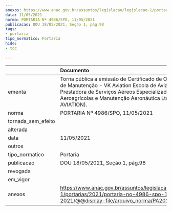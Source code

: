 ```yaml
---
anexos: https://www.anac.gov.br/assuntos/legislacao/legislacao-1/portarias/2021/portaria-no-4986-spo-11-05-2021/@@display-file/arquivo_norma/PA2021-4986.pdf
data: 11/05/2021
norma: PORTARIA Nº 4986/SPO, 11/05/2021
publicacao: DOU 18/05/2021, Seção 1, pág.98
tags:
- portaria
tipo_normatico: Portaria
hide: 
- toc 
 
---
```


|                    | Documento                                                                                                                                                                                                            |
|:-------------------|:---------------------------------------------------------------------------------------------------------------------------------------------------------------------------------------------------------------------|
| ementa             | Torna pública a emissão de Certificado de Organização de Manutenção - VK Aviation Escola de Aviação Civil, Prestadora de Serviços Aéreos Especializados, Aeroagrícolas e Manutenção Aeronáutica Ltda. (VK AVIATION). |
| norma              | PORTARIA Nº 4986/SPO, 11/05/2021                                                                                                                                                                                     |
| tornada_sem_efeito |                                                                                                                                                                                                                      |
| alterada           |                                                                                                                                                                                                                      |
| data               | 11/05/2021                                                                                                                                                                                                           |
| outros             |                                                                                                                                                                                                                      |
| tipo_normatico     | Portaria                                                                                                                                                                                                             |
| publicacao         | DOU 18/05/2021, Seção 1, pág.98                                                                                                                                                                                      |
| revogada           |                                                                                                                                                                                                                      |
| em_vigor           |                                                                                                                                                                                                                      |
| anexos             | https://www.anac.gov.br/assuntos/legislacao/legislacao-1/portarias/2021/portaria-no-4986-spo-11-05-2021/@@display-file/arquivo_norma/PA2021-4986.pdf                                                                 |